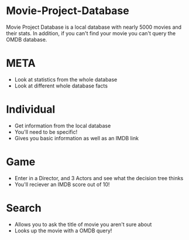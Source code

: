 # Movie-Project-Database



Movie Project Database is a local database with nearly 5000 movies and their stats. In addition, if you can't find your movie you can't query the OMDB database. 



# META

  - Look at statistics from the whole database
  - Look at different whole database facts


# Individual
  - Get information from the local database 
  - You'll need to be specific!
  - Gives you basic information as well as an IMDB link 

# Game 
  - Enter in a Director, and 3 Actors and see what the decision tree thinks 
  - You'll reciever an IMDB score out of 10!
 
# Search 
  - Allows you to ask the title of movie you aren't sure about 
  - Looks up the movie with a OMDB query!